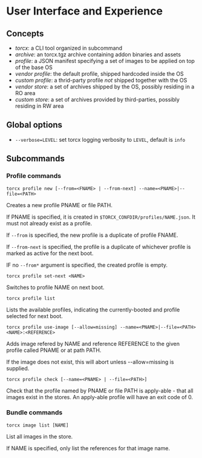 # User Interface and Experience

## Concepts

 * *torcx*: a CLI tool organized in subcommand
 * *archive*: an torcx.tgz archive containing addon binaries and assets
 * *profile*: a JSON manifest specifying a set of images to be applied on top of the base OS
 * *vendor profile*: the default profile, shipped hardcoded inside the OS
 * *custom profile*: a thrid-party profile *not* shipped together with the OS
 * *vendor store*: a set of archives shipped by the OS, possibly residing in a RO area
 * *custom store*: a set of archives provided by third-parties, possibly residing in RW area

## Global options

 * `--verbose=LEVEL`: set torcx logging verbosity to `LEVEL`, default is `info`

## Subcommands

### Profile commands

```
torcx profile new [--from=<FNAME> | --from-next] --name=<PNAME>|--file=<PATH>
```

Creates a new profile PNAME or file PATH. 

If PNAME is specified, it is created in `$TORCX_CONFDIR/profiles/NAME.json`. It must not already exist as a profile.

If `--from` is specified, the new profile is a duplicate of profile FNAME.

If `--from-next` is specified, the profile is a duplicate of whichever profile is
marked as active for the next boot.

IF no `--from*` argument is specified, the created profile is empty.

```
torcx profile set-next <NAME>
```

Switches to profile NAME on next boot.

```
torcx profile list
```

Lists the available profiles, indicating the currently-booted and profile selected
for next boot.

```
torcx profile use-image [--allow=missing] --name=<PNAME>|--file=<PATH> <NAME>:<REFERENCE>
```

Adds image refered by NAME and reference REFERENCE to the given profile called
PNAME or at path PATH.

If the image does not exist, this will abort unless --allow=missing is supplied.

```
torcx profile check [--name=<PNAME> | --file=<PATH>]
```

Check that the profile named by PNAME or file PATH is apply-able - that all images
exist in the stores. An apply-able profile will have an exit code of 0.

### Bundle commands

```
torcx image list [NAME]
```

List all images in the store.

If NAME is specified, only list the references for that image name.

